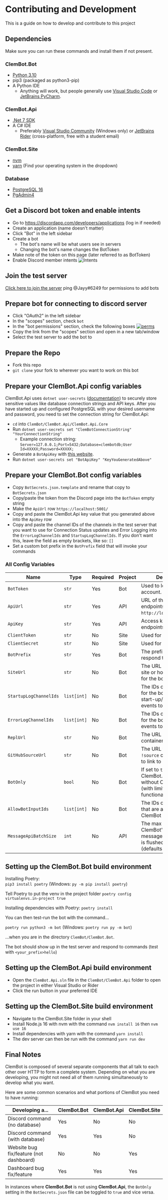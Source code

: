 Contributing and Development
============================
This is a guide on how to develop and contribute to this project

## Dependencies

Make sure you can run these commands and install them if not present.

### ClemBot.Bot

* [Python 3.10](https://www.python.org/downloads/release/python-3100/)
* pip3 (packaged as python3-pip)
* A Python IDE
    * Anything will work, but people generally use [Visual Studio Code](https://code.visualstudio.com/)
      or [JetBrains PyCharm](https://www.jetbrains.com/pycharm/).

### ClemBot.Api

* [.Net 7 SDK](https://dotnet.microsoft.com/download/dotnet/7.0)
* A C# IDE
  * Preferably [Visual Studio Community](https://visualstudio.microsoft.com/) (Windows only)
  or [JetBrains Rider](https://www.jetbrains.com/rider/) (cross-platform, free with a student email)

### ClemBot.Site

* [nvm](https://github.com/nvm-sh/nvm#installing-and-updating)
* [yarn](https://classic.yarnpkg.com/lang/en/docs/install/#windows-stable) (Find your operating system in the
  dropdown)

### Database

* [PostgreSQL 16](https://www.postgresql.org/download/)
* [PgAdmin4](https://www.pgadmin.org/download/)

## Get a Discord bot token and enable intents

* Go to https://discordapp.com/developers/applications (log in if needed)
* Create an application (name doesn't matter)
* Click "Bot" in the left sidebar
* Create a bot
    * The bot's name will be what users see in servers
    * Changing the bot's name changes the BotToken
* Make note of the token on this page (later referred to as BotToken)
* Enable Discord member intents ![Intents](https://i.postimg.cc/hhWy9N7W/Screen-Shot-2020-11-06-at-10-30-25-AM.png)

## Join the test server

[Click here to join the server](https://discord.gg/FACu8k4)
ping @Jayy#6249 for permissions to add bots

## Prepare bot for connecting to discord server

* Click "OAuth2" in the left sidebar
* In the "scopes" section, check `bot`
* In the "bot permissions" section, check the following
  boxes [![perms](https://i.postimg.cc/NFkdvDCY/perms.png)](https://postimg.cc/xNqvKvSF)
* Copy the link from the "scopes" section and open in a new tab/window
* Select the test server to add the bot to

## Prepare the Repo

* Fork this repo
* `git clone` your fork to wherever you want to work on this bot

## Prepare your ClemBot.Api config variables

ClemBot.Api
uses `dotnet user-secrets` ([documentation](https://docs.microsoft.com/en-us/aspnet/core/security/app-secrets?view=aspnetcore-5.0))
to securely store sensitive values like database connection strings and API keys. After you have started up and
configured PostgreSQL with your desired username and password, you need to set the connection string for ClemBot.Api:

* `cd` into `ClemBot/ClemBot.Api/ClemBot.Api.Core`
* Run `dotnet user-secrets set "ClemBotConnectionString" "YourConnectionString"`
    * Example connection string: `Server=127.0.0.1;Port=5432;Database=clembotdb;User Id=XXXXX;Password=XXXXX;`
* Generate a `BotApiKey`
  with [this website](https://www.allkeysgenerator.com/Random/Security-Encryption-Key-Generator.aspx).
* Run `dotnet user-secrets set "BotApiKey" "KeyYouGeneratedAbove"`

## Prepare your ClemBot.Bot config variables

* Copy `BotSecrets.json.template` and rename that copy to `BotSecrets.json`
* Copy/paste the token from the Discord page into the `BotToken` empty string
* Make the `ApiUrl` row `https://localhost:5001/`
* Copy and paste the ClemBot.Api key value that you generated above into the `ApiKey` row
* Copy and paste the channel IDs of the channels in the test server that you want to use for Connection Status updates
  and Error Logging into the `ErrorLogChannelIds` and `StartupLogChannelIds`. If you don't want this, leave the field as
  empty brackets, like so: `[]`
* Set a custom bot prefix in the `BotPrefix` field that will invoke your commands

### All Config Variables

| Name                   | Type        | Required | Project | Description                                                                                                |
|------------------------|-------------|----------|---------|------------------------------------------------------------------------------------------------------------|
| `BotToken`             | `str`       | Yes      | Bot     | Used to log into the bot account.                                                                          |
| `ApiUrl`               | `str`       | Yes      | API     | URL of the API endpoints (defaults to `http://localhost:5001/`)                                            |
| `ApiKey`               | `str`       | Yes      | API     | Access key for the bot endpoints in the API.                                                               |
| `ClientToken`          | `str`       | No       | Site    | Used for the website.                                                                                      |
| `ClientSecret`         | `str`       | No       | Site    | Used for the website.                                                                                      |
| `BotPrefix`            | `str`       | Yes      | Bot     | The prefix your bot will respond to.                                                                       |
| `SiteUrl`              | `str`       | No       | Bot     | The URL of your local site or hosted instance for the bot to link to.                                      |
| `StartupLogChannelIds` | `list[int]` | No       | Bot     | The IDs of the channels for the bot to send start-up/shutdown events to.                                   |
| `ErrorLogChannelIds`   | `list[int]` | No       | Bot     | The IDs of the channels for the bot to send error events to.                                               |
| `ReplUrl`              | `str`       | No       | Bot     | The URL of the Snekbox container.                                                                          |
| `GitHubSourceUrl`      | `str`       | No       | Bot     | The URL that the `!source` command uses to link to source.                                                 |
| `BotOnly`              | `bool`      | No       | Bot     | If set to `true`, ClemBot.Bot operates without ClemBot.Api (with limited functionality).                   |
| `AllowBotInputIds`     | `list[int]` | No       | Bot     | The IDs of Discord bots that are allowed to run ClemBot commands.                                          |
| `MessageApiBatchSize`  | `int`       | No       | API     | The max cache size for ClemBot's internal message catch before it is flushed to the API (defaults to `5`). | 

## Setting up the ClemBot.Bot build environment

Installing Poetry:  
`pip3 install poetry` (Windows: `py -m pip install poetry`)

Tell Poetry to put the venv in the project folder
`poetry config virtualenvs.in-project true`

Installing dependencies with Poetry:
`poetry install`

You can then test-run the bot with the command...

`poetry run python3 -m bot` (Windows: `poetry run py -m bot`)

...when you are in the directory `ClemBot/ClemBot.Bot`.

The bot should show up in the test server and respond to commands (test with `<your_prefix>hello`)

## Setting up the ClemBot.Api build environment

* Open the `ClemBot.Api.sln` file in the `ClemBot/ClemBot.Api` folder to open the project in either Visual Studio or
  Rider
* Click the run button in your preferred IDE

## Setting up the ClemBot.Site build environment

* Navigate to the ClemBot.Site folder in your shell
* Install Node.js 16 with nvm with the command `nvm install 16` then `nvm use 16`
* Install dependencies with yarn with the command `yarn install`
* The dev server can then be run with the command `yarn run dev`

## Final Notes

ClemBot is composed of several separate components that all talk to each other over HTTP to form a complete system.
Depending on what you are developing, you might not need all of them running simultaneously to develop what you want.

Here are some common scenarios and what portions of ClemBot you need to have running:

| Developing a...                         | ClemBot.Bot | ClemBot.Api | ClemBot.Site |
|-----------------------------------------|-------------|-------------|--------------|
| Discord command (no database)           | Yes         | No          | No           |
| Discord command (with database)         | Yes         | Yes         | No           |
| Website bug fix/feature (not dashboard) | No          | No          | Yes          |
| Dashboard bug fix/feature               | Yes         | Yes         | Yes          |

In instances where **ClemBot.Bot** is not using **ClemBot.Api**, the `BotOnly` setting in the `BotSecrets.json` file can
be toggled to `true` and vice versa.
